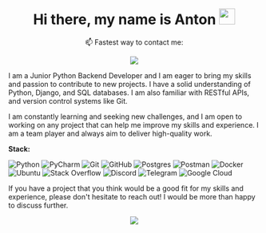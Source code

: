 <h1 align="center">Hi there, my name is Anton</a>
<img src="https://github.com/blackcater/blackcater/raw/main/images/Hi.gif" height="32"/></h1>

<!--
**CHRNVpy/CHRNVpy** is a ✨ _special_ ✨ repository because its `README.md` (this file) appears on your GitHub profile.

Here are some ideas to get you started:

- 🔭 I’m currently working on ...
- 🌱 I’m currently learning ...
- 👯 I’m looking to collaborate on ...
- 🤔 I’m looking for help with ...
- 💬 Ask me about ...
- 📫 How to reach me: ...
- 😄 Pronouns: ...
- <p align="center">
  📫 Fastest way to contact me:
</p>

<p align="center">
  <a href="https://t.me/chernovsib"><img src="https://img.shields.io/badge/Telegram-2CA5E0?style=for-the-badge&logo=telegram&logoColor=white"></a>
</p>

<p align="center">
I am a Junior Python Backend Developer and I am eager to bring my skills and passion to contribute to new projects. I have a solid understanding of Python, Django, and SQL databases. I am also familiar with RESTful APIs, and version control systems like Git.
</p>

I am constantly learning and seeking new challenges, and I am open to working on any project that can help me improve my skills and experience. I am a team player and always aim to deliver high-quality work.

**Stack:**

* Python3
* PyCharm
* Git
* PostgreSQL (psycopg2, sqlachemy) ![Postgres](https://img.shields.io/badge/postgres-%23316192.svg?style=for-the-badge&logo=postgresql&logoColor=white)
* Linux
* API VK, API Telegram, API Google Cloud


**В моих планах:**

* Разработать ватсап/телеграм-бота для конвертации аудио-сообщений в текст, сразу в чате.
* Изучить работу нейросетей и ИИ
* Найти команду для совместной разработки ИИ

<p align="center">
  <img src="https://github-readme-stats.vercel.app/api?username=CHRNVpy">
</p>⚡ Fun fact: ...
-->
<p align="center">
  📫 Fastest way to contact me:
</p>

<p align="center">
  <a href="https://t.me/chernovsib"><img src="https://img.shields.io/badge/Telegram-2CA5E0?style=for-the-badge&logo=telegram&logoColor=white"></a>
</p>

<p align="left">
I am a Junior Python Backend Developer and I am eager to bring my skills and passion to contribute to new projects. I have a solid understanding of Python, Django, and SQL databases. I am also familiar with RESTful APIs, and version control systems like Git.
</p>

I am constantly learning and seeking new challenges, and I am open to working on any project that can help me improve my skills and experience. I am a team player and always aim to deliver high-quality work.

**Stack:**

![Python](https://img.shields.io/badge/python-3670A0?style=for-the-badge&logo=python&logoColor=ffdd54) ![PyCharm](https://img.shields.io/badge/pycharm-143?style=for-the-badge&logo=pycharm&logoColor=black&color=black&labelColor=green) ![Git](https://img.shields.io/badge/git-%23F05033.svg?style=for-the-badge&logo=git&logoColor=white) ![GitHub](https://img.shields.io/badge/github-%23121011.svg?style=for-the-badge&logo=github&logoColor=white) ![Postgres](https://img.shields.io/badge/postgres-%23316192.svg?style=for-the-badge&logo=postgresql&logoColor=white) ![Postman](https://img.shields.io/badge/Postman-FF6C37?style=for-the-badge&logo=postman&logoColor=white) ![Docker](https://img.shields.io/badge/docker-%230db7ed.svg?style=for-the-badge&logo=docker&logoColor=white) ![Ubuntu](https://img.shields.io/badge/Ubuntu-E95420?style=for-the-badge&logo=ubuntu&logoColor=white) ![Stack Overflow](https://img.shields.io/badge/-Stackoverflow-FE7A16?style=for-the-badge&logo=stack-overflow&logoColor=white) ![Discord](https://img.shields.io/badge/Discord-%235865F2.svg?style=for-the-badge&logo=discord&logoColor=white) ![Telegram](https://img.shields.io/badge/Telegram-2CA5E0?style=for-the-badge&logo=telegram&logoColor=white) ![Google Cloud](https://img.shields.io/badge/GoogleCloud-%234285F4.svg?style=for-the-badge&logo=google-cloud&logoColor=white)


If you have a project that you think would be a good fit for my skills and experience, please don't hesitate to reach out! I would be more than happy to discuss further.

<p align="center">
  <img src="https://github-readme-stats.vercel.app/api?username=CHRNVpy&show_icons=true&theme=tokyonight">
</p>
